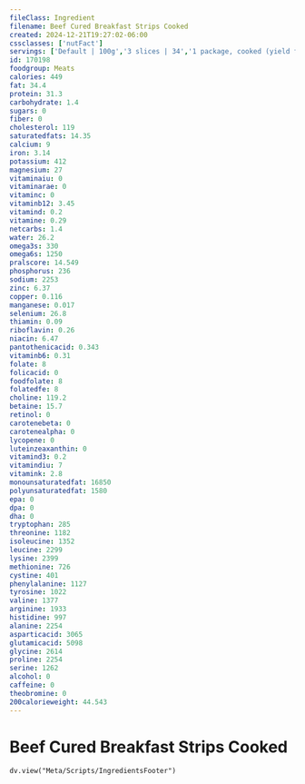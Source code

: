 ```yaml
---
fileClass: Ingredient
filename: Beef Cured Breakfast Strips Cooked
created: 2024-12-21T19:27:02-06:00
cssclasses: ['nutFact']
servings: ['Default | 100g','3 slices | 34','1 package, cooked (yield from 12 oz raw product) | 170']
id: 170198
foodgroup: Meats
calories: 449
fat: 34.4
protein: 31.3
carbohydrate: 1.4
sugars: 0
fiber: 0
cholesterol: 119
saturatedfats: 14.35
calcium: 9
iron: 3.14
potassium: 412
magnesium: 27
vitaminaiu: 0
vitaminarae: 0
vitaminc: 0
vitaminb12: 3.45
vitamind: 0.2
vitamine: 0.29
netcarbs: 1.4
water: 26.2
omega3s: 330
omega6s: 1250
pralscore: 14.549
phosphorus: 236
sodium: 2253
zinc: 6.37
copper: 0.116
manganese: 0.017
selenium: 26.8
thiamin: 0.09
riboflavin: 0.26
niacin: 6.47
pantothenicacid: 0.343
vitaminb6: 0.31
folate: 8
folicacid: 0
foodfolate: 8
folatedfe: 8
choline: 119.2
betaine: 15.7
retinol: 0
carotenebeta: 0
carotenealpha: 0
lycopene: 0
luteinzeaxanthin: 0
vitamind3: 0.2
vitamindiu: 7
vitamink: 2.8
monounsaturatedfat: 16850
polyunsaturatedfat: 1580
epa: 0
dpa: 0
dha: 0
tryptophan: 285
threonine: 1182
isoleucine: 1352
leucine: 2299
lysine: 2399
methionine: 726
cystine: 401
phenylalanine: 1127
tyrosine: 1022
valine: 1377
arginine: 1933
histidine: 997
alanine: 2254
asparticacid: 3065
glutamicacid: 5098
glycine: 2614
proline: 2254
serine: 1262
alcohol: 0
caffeine: 0
theobromine: 0
200calorieweight: 44.543
---
```


# Beef Cured Breakfast Strips Cooked

```dataviewjs
dv.view("Meta/Scripts/IngredientsFooter")
```